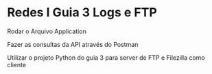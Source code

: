 # Redes I Guia 3 Logs e FTP

Rodar o Arquivo Application

Fazer as consultas da API através do Postman

Utilizar o projeto Python do guia 3 para server de FTP e Filezilla como cliente
